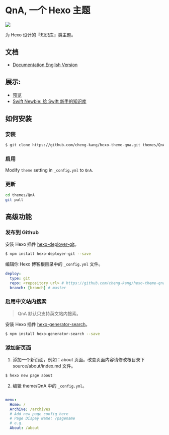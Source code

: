 # QnA, 一个 Hexo 主题
![](https://raw.githubusercontent.com/cheng-kang/hexo-theme-qna/master/QnA.png)

为 Hexo 设计的『知识库』类主题。

## 文档

- [Documentation English Version](./Documentation.md)

## 展示:

- [预览](http://chengkang.me/hexo-theme-qna/)
- [Swift Newbie: 给 Swift 新手的知识库](http://chengkang.me/Swift-Newbie/)


## 如何安装

### 安装

``` bash
$ git clone https://github.com/cheng-kang/hexo-theme-qna.git themes/QnA
```

### 启用

Modify `theme` setting in `_config.yml` to `QnA`.

### 更新

``` bash
cd themes/QnA
git pull
```

## 高级功能

### 发布到 Github

安装 Hexo 插件 [hexo-deployer-git](https://github.com/hexojs/hexo-deployer-git)。

``` bash
$ npm install hexo-deployer-git --save
```

编辑你 Hexo 博客根目录中的 `_config.yml` 文件。

``` yml
deploy:
  type: git
  repo: <repository url> # https://github.com/cheng-kang/hexo-theme-qna.git
  branch: [branch] # master
```

### 启用中文站内搜索

> QnA 默认只支持英文站内搜索。

安装 Hexo 插件 [hexo-generator-search](https://github.com/PaicHyperionDev/hexo-generator-search)。

``` bash
$ npm install hexo-generator-search --save
```

### 添加新页面

1. 添加一个新页面，例如：about 页面。改变页面内容请修改根目录下 source/about/index.md 文件。

  ``` bash
  $ hexo new page about
  ```

2. 编辑 theme/QnA 中的 `_config.yml`。

  ```yml

  menu:
    Home: /
    Archive: /archives
    # Add new page config here
    # Page Dispay Name: /pagename
    # e.g.
    About: /about
  ```
